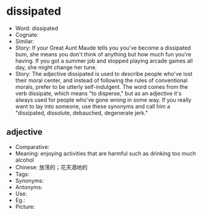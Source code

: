 # dissipated

- Word: dissipated
- Cognate: 
- Similar: 
- Story: If your Great Aunt Maude tells you you've become a dissipated bum, she means you don't think of anything but how much fun you're having. If you got a summer job and stopped playing arcade games all day, she might change her tune.
- Story: The adjective dissipated is used to describe people who've lost their moral center, and instead of following the rules of conventional morals, prefer to be utterly self-indulgent. The word comes from the verb dissipate, which means "to disperse," but as an adjective it's always used for people who've gone wrong in some way. If you really want to lay into someone, use these synonyms and call him a "dissipated, dissolute, debauched, degenerate jerk."

## adjective

- Comparative: 
- Meaning: enjoying activities that are harmful such as drinking too much alcohol
- Chinese: 放荡的；花天酒地的
- Tags: 
- Synonyms: 
- Antonyms: 
- Use: 
- Eg.: 
- Picture: 

